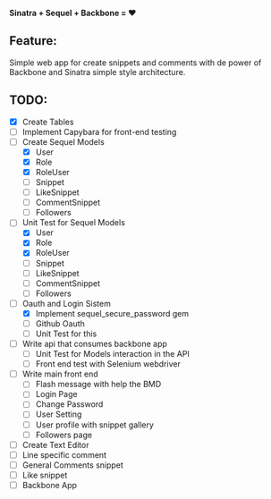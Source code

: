 **Sinatra + Sequel + Backbone = :heart:**

Feature:
-----
Simple web app for create snippets and comments with de power of Backbone and Sinatra simple style architecture.


TODO:
-----

* [x] Create Tables
* [ ] Implement Capybara for front-end testing
* [ ] Create Sequel Models
    * [x] User
    * [x] Role
    * [x] RoleUser
    * [ ] Snippet
    * [ ] LikeSnippet
    * [ ] CommentSnippet
    * [ ] Followers
* [ ] Unit Test for Sequel Models
    * [x] User
    * [x] Role
    * [x] RoleUser
    * [ ] Snippet
    * [ ] LikeSnippet
    * [ ] CommentSnippet
    * [ ] Followers
* [ ] Oauth and Login Sistem
    * [x] Implement sequel_secure_password gem
    * [ ] Github Oauth
    * [ ] Unit Test for this
* [ ] Write api that consumes backbone app
    * [ ] Unit Test for Models interaction in the API
    * [ ] Front end test with Selenium webdriver
* [ ] Write main front end
  * [ ]  Flash message with help the BMD
  * [ ]  Login Page
  * [ ]  Change Password
  * [ ]  User Setting
  * [ ]  User profile with snippet gallery
  * [ ]  Followers page
* [ ]  Create Text Editor
  * [ ]  Line specific comment
  * [ ]  General Comments snippet
  * [ ]  Like snippet
* [ ] Backbone App